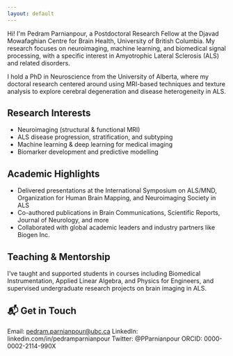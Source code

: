 ```yaml
---
layout: default
---
```


Hi! I'm Pedram Parnianpour, a Postdoctoral Research Fellow at the Djavad Mowafaghian Centre for Brain Health, University of British Columbia. My research focuses on neuroimaging, machine learning, and biomedical signal processing, with a specific interest in Amyotrophic Lateral Sclerosis (ALS) and related disorders.

I hold a PhD in Neuroscience from the University of Alberta, where my doctoral research centered around using MRI-based techniques and texture analysis to explore cerebral degeneration and disease heterogeneity in ALS.


## Research Interests

- Neuroimaging (structural & functional MRI)
- ALS disease progression, stratification, and subtyping
- Machine learning & deep learning for medical imaging
- Biomarker development and predictive modelling


## Academic Highlights

- Delivered presentations at the International Symposium on ALS/MND, Organization for Human Brain Mapping, and Neuroimaging Society in ALS
- Co-authored publications in Brain Communications, Scientific Reports, Journal of Neurology, and more
- Collaborated with global academic leaders and industry partners like Biogen Inc.


## Teaching & Mentorship

I’ve taught and supported students in courses including Biomedical Instrumentation, Applied Linear Algebra, and Physics for Engineers, and supervised undergraduate research projects on brain imaging in ALS.

## 📬 Get in Touch

Email: pedram.parnianpour@ubc.ca
LinkedIn: linkedin.com/in/pedramparnianpour
Twitter: @PParnianpour
ORCID: 0000-0002-2114-990X
